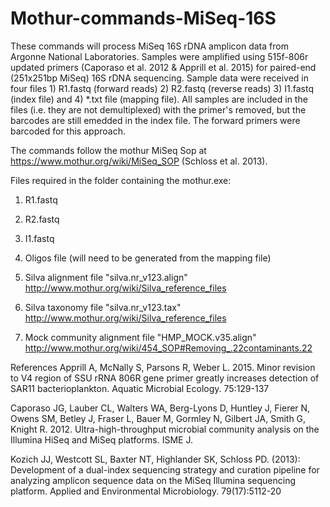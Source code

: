 # Mothur-commands-MiSeq-16S

These commands will process MiSeq 16S rDNA amplicon data from Argonne National Laboratories. 
Samples were amplified using 515f-806r updated primers (Caporaso et al. 2012 & Apprill et al. 2015) for paired-end (251x251bp MiSeq) 16S 
rDNA sequencing. Sample data were received in four files 1) R1.fastq (forward reads) 2) R2.fastq (reverse reads) 3) I1.fastq (index file) 
and 4) *.txt file (mapping file). All samples are included in the files (i.e. they are not demultiplexed) with the primer's removed, but 
the barcodes are still emedded in the index file. The forward primers were barcoded for this approach.  

The commands follow the mothur MiSeq Sop at https://www.mothur.org/wiki/MiSeq_SOP (Schloss et al. 2013). 

Files required in the folder containing the mothur.exe: 

1) R1.fastq

2) R2.fastq

3) I1.fastq

4) Oligos file (will need to be generated from the mapping file)

5) Silva alignment file "silva.nr_v123.align" http://www.mothur.org/wiki/Silva_reference_files 

6) Silva taxonomy file "silva.nr_v123.tax" http://www.mothur.org/wiki/Silva_reference_files 

7) Mock community alignment file "HMP_MOCK.v35.align" http://www.mothur.org/wiki/454_SOP#Removing_.22contaminants.22




References 
Apprill A, McNally S, Parsons R, Weber L. 2015. Minor revision to V4 region of SSU rRNA 806R gene primer greatly increases detection 
of SAR11 bacterioplankton. Aquatic Microbial Ecology. 75:129-137

Caporaso JG, Lauber CL, Walters WA, Berg-Lyons D, Huntley J, Fierer N, Owens SM, Betley J, Fraser L, Bauer M, Gormley N, Gilbert JA, 
Smith G, Knight R. 2012. Ultra-high-throughput microbial community analysis on the Illumina HiSeq and MiSeq platforms. ISME J.

Kozich JJ, Westcott SL, Baxter NT, Highlander SK, Schloss PD. (2013): Development of a dual-index sequencing strategy and curation 
pipeline for analyzing amplicon sequence data on the MiSeq Illumina sequencing platform. Applied and Environmental Microbiology. 
79(17):5112-20
